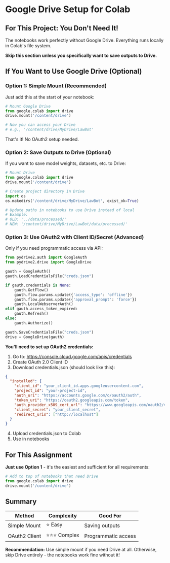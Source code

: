 # Google Drive Setup for Colab

## For This Project: You Don't Need It!

The notebooks work perfectly without Google Drive. Everything runs locally in Colab's file system.

**Skip this section unless you specifically want to save outputs to Drive.**

## If You Want to Use Google Drive (Optional)

### Option 1: Simple Mount (Recommended)

Just add this at the start of your notebook:

```python
# Mount Google Drive
from google.colab import drive
drive.mount('/content/drive')

# Now you can access your Drive
# e.g., '/content/drive/MyDrive/LawBot'
```

That's it! No OAuth2 setup needed.

### Option 2: Save Outputs to Drive (Optional)

If you want to save model weights, datasets, etc. to Drive:

```python
# Mount Drive
from google.colab import drive
drive.mount('/content/drive')

# Create project directory in Drive
import os
os.makedirs('/content/drive/MyDrive/LawBot', exist_ok=True)

# Update paths in notebooks to use Drive instead of local
# Example:
# OLD: '../data/processed/'
# NEW: '/content/drive/MyDrive/LawBot/data/processed/'
```

### Option 3: Use OAuth2 with Client ID/Secret (Advanced)

Only if you need programmatic access via API:

```python
from pydrive2.auth import GoogleAuth
from pydrive2.drive import GoogleDrive

gauth = GoogleAuth()
gauth.LoadCredentialsFile("creds.json")

if gauth.credentials is None:
    gauth.GetFlow()
    gauth.flow.params.update({'access_type': 'offline'})
    gauth.flow.params.update({'approval_prompt': 'force'})
    gauth.LocalWebserverAuth()
elif gauth.access_token_expired:
    gauth.Refresh()
else:
    gauth.Authorize()

gauth.SaveCredentialsFile("creds.json")
drive = GoogleDrive(gauth)
```

**You'll need to set up OAuth2 credentials:**
1. Go to: https://console.cloud.google.com/apis/credentials
2. Create OAuth 2.0 Client ID
3. Download credentials.json (should look like this):

```json
{
  "installed": {
    "client_id": "your_client_id.apps.googleusercontent.com",
    "project_id": "your-project-id",
    "auth_uri": "https://accounts.google.com/o/oauth2/auth",
    "token_uri": "https://oauth2.googleapis.com/token",
    "auth_provider_x509_cert_url": "https://www.googleapis.com/oauth2/v1/certs",
    "client_secret": "your_client_secret",
    "redirect_uris": ["http://localhost"]
  }
}
```

4. Upload credentials.json to Colab
5. Use in notebooks

## For This Assignment

**Just use Option 1** - it's the easiest and sufficient for all requirements:

```python
# Add to top of notebooks that need Drive
from google.colab import drive
drive.mount('/content/drive')
```

## Summary

| Method | Complexity | Good For |
|--------|-----------|----------|
| Simple Mount | ⭐ Easy | Saving outputs |
| OAuth2 Client | ⭐⭐⭐ Complex | Programmatic access |

**Recommendation:** Use simple mount if you need Drive at all. Otherwise, skip Drive entirely - the notebooks work fine without it!

